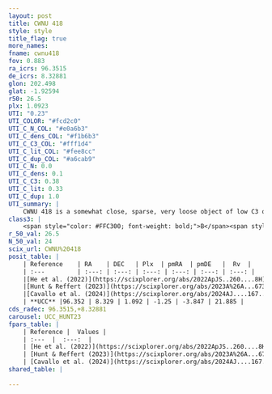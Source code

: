 ```yaml
---
layout: post
title: CWNU 418
style: style
title_flag: true
more_names: 
fname: cwnu418
fov: 0.883
ra_icrs: 96.3515
de_icrs: 8.32881
glon: 202.498
glat: -1.92594
r50: 26.5
plx: 1.0923
UTI: "0.23"
UTI_COLOR: "#fcd2c0"
UTI_C_N_COL: "#e0a6b3"
UTI_C_dens_COL: "#f1b6b3"
UTI_C_C3_COL: "#fff1d4"
UTI_C_lit_COL: "#fee8cc"
UTI_C_dup_COL: "#a6cab9"
UTI_C_N: 0.0
UTI_C_dens: 0.1
UTI_C_C3: 0.38
UTI_C_lit: 0.33
UTI_C_dup: 1.0
UTI_summary: |
    CWNU 418 is a somewhat close, sparse, very loose object of low C3 quality. It was recently reported in the literature.<br><br><span style="color: #99180f; font-weight: bold;">Warning: </span>contains less than 25 stars with <i>P>0.5</i> estimated.
class3: |
    <span style="color: #FFC300; font-weight: bold;">B</span><span style="color: red; font-weight: bold;">C</span>
r_50_val: 26.5
N_50_val: 24
scix_url: CWNU%20418
posit_table: |
    | Reference    | RA    | DEC   | Plx  | pmRA  | pmDE   |  Rv  |
    | :---         | :---: | :---: | :---: | :---: | :---: | :---: |
    |[He et al. (2022)](https://scixplorer.org/abs/2022ApJS..260....8H) | 96.387 | 8.43 | 1.06 | -1.25 | -3.85 | 34.1 |
    |[Hunt & Reffert (2023)](https://scixplorer.org/abs/2023A%26A...673A.114H) | 96.358 | 8.382 | 1.093 | -1.261 | -3.886 | 14.044 |
    |[Cavallo et al. (2024)](https://scixplorer.org/abs/2024AJ....167...12C) | 96.247 | 8.203 | 1.097 | -- | -- | -- |
    | **UCC** |96.352 | 8.329 | 1.092 | -1.25 | -3.847 | 21.885 | 
cds_radec: 96.3515,+8.32881
carousel: UCC_HUNT23
fpars_table: |
    | Reference |  Values |
    | :---  |  :---:  |
    | [He et al. (2022)](https://scixplorer.org/abs/2022ApJS..260....8H) | `AG=0.1, m-M=11.05, logAge=6.2, Z=0.002` |
    | [Hunt & Reffert (2023)](https://scixplorer.org/abs/2023A%26A...673A.114H) | `AV50=0.199, diffAV50=0.792, MOD50=9.666, logAge50=8.554` |
    | [Cavallo et al. (2024)](https://scixplorer.org/abs/2024AJ....167...12C) | `AV50=0.55, dMod50=9.77, logAge50=8.05, [Fe/H]50=0.07` |
shared_table: |
    
---
```

